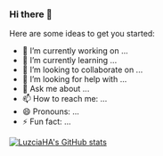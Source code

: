 ### Hi there 👋


Here are some ideas to get you started:

- 🔭 I’m currently working on ...
- 🌱 I’m currently learning ...
- 👯 I’m looking to collaborate on ...
- 🤔 I’m looking for help with ...
- 💬 Ask me about ...
- 📫 How to reach me: ...
- 😄 Pronouns: ...
- ⚡ Fun fact: ...

[![LuzciaHA's GitHub stats](https://github-readme-stats.vercel.app/api?username=LuzciaHA)](https://github.com/LuzciaHA/github-readme-stats)
